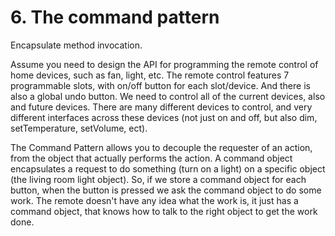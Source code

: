 # 6. The command pattern
Encapsulate method invocation.

Assume you need to design the API for programming the remote control of home devices, such as fan, light, etc. The remote control features 7 programmable slots, with on/off button for each slot/device. And there is also a global undo button. We need to control all of the current devices, also and future devices. There are many different devices to control, and very different interfaces across these devices (not just on and off, but also dim, setTemperature, setVolume, ect). 

The Command Pattern allows you to decouple the requester of an action, from the object that actually performs the action. A command object encapsulates a request to do something (turn on a light) on a specific object (the living room light object). So, if we store a command object for each button, when the button is pressed we ask the command object to do some work. The remote doesn't have any idea what the work is, it just has a command object, that knows how to talk to the right object to get the work done.



















































